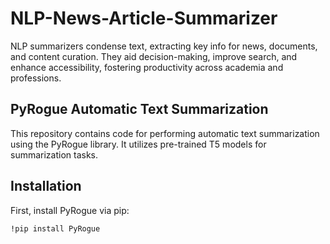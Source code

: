 # NLP-News-Article-Summarizer
NLP summarizers condense text, extracting key info for news, documents, and content curation. They aid decision-making, improve search, and enhance accessibility, fostering productivity across academia and professions.

## PyRogue Automatic Text Summarization
This repository contains code for performing automatic text summarization using the PyRogue library. It utilizes pre-trained T5 models for summarization tasks.

## Installation
First, install PyRogue via pip:
```bash
!pip install PyRogue
